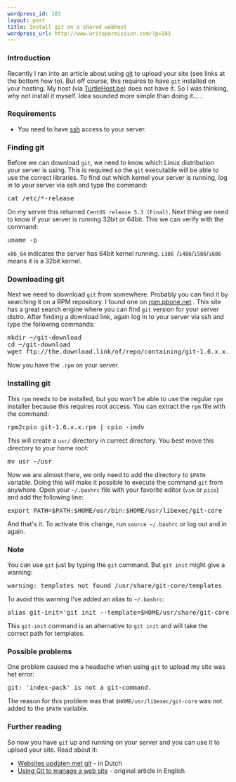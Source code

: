 ```yaml
--- 
wordpress_id: 183
layout: post
title: Install git on a shared webhost
wordpress_url: http://www.writepermission.com/?p=183
---
```

<h3>Introduction</h3>
Recently I ran into an article about using <a href="http://git-scm.com/">git</a> to upload your site (see links at the bottom how to). But off course, this requires to have <code>git</code> installed on your hosting. My host (via <a href="http://www.turtlehost.be/">TurtleHost.be</a>) does not have it. So I was thinking, why not install it myself. Idea sounded more simple than doing it... .

<!--more-->
<h3>Requirements</h3>
<ul>
   <li>You need to have <a href="http://en.wikipedia.org/wiki/Secure_Shell">    ssh</a> access to your server.</li>
</ul>
<h3>Finding git</h3>
Before we can download <code>git</code>, we need to know which Linux distribution your server is using. This is required so the <code>git</code> executable will be able to use the correct libraries.
To find out which kernel your server is running, log in to your server via ssh and type the command:
<pre lang="bash">cat /etc/*-release</pre>
On my server this returned <code>CentOS release 5.3 (Final)</code>.
Next thing we need to know if your server is running 32bit or 64bit. This we can verify with the command:
<pre lang="bash">uname -p</pre>
<code>x86_64</code> indicates the server has 64bit kernel running. <code>i386 </code>/<code>i486</code>/<code>i586</code>/<code>i686</code> means it is a 32bit kernel.

<h3>Downloading git</h3>
Next we need to download <code>git</code> from somewhere. Probably you can find it by searching it on a RPM repository. I found one on <a href="http://rpm.pbone.net/">rpm.pbone.net</a> . This site has a great search engine where you can find <code>git</code> version for your server distro.
After finding a download link, again log in to your server via ssh and type the following commands:
<pre lang="bash">mkdir ~/git-download
cd ~/git-download
wget ftp://the.download.link/of/repo/containing/git-1.6.x.x.rpm</pre>
Now you have the <code>.rpm</code> on your server.

<h3>Installing git</h3>This <code>rpm</code> needs to be installed, but you won't be able to use the regular <code>rpm</code> installer because this requires root access.
You can extract the <code>rpm</code> file with the command:
<pre lang="bash">rpm2cpio git-1.6.x.x.rpm | cpio -imdv </pre>
This will create a <code>usr/</code> directory in currect directory. You best move this directory to your home root:<pre lang="bash">mv usr ~/usr</pre>
Now we are almost there, we only need to add the directory to <code>$PATH </code> variable. Doing this will make it possible to execute the command <code>git</code> from anywhere.
Open your <code>~/.bashrc</code> file with your favorite editor (<code>vim</code> or <code>pico</code>) and add the following line:
<pre lang="bash">export PATH=$PATH:$HOME/usr/bin:$HOME/usr/libexec/git-core</pre>
And that's it. To activate this change, run <code>source ~/.bashrc</code> or log out and in again.

<h3>Note</h3>
You can use <code>git</code> just by typing the <code>git</code> command. But <code>git init</code> might give a warning:
<pre lang="text">warning: templates not found /usr/share/git-core/templates</pre>
To avoid this warning I've added an alias to <code>~/.bashrc</code>:
<pre lang="bash">alias git-init='git init --template=$HOME/usr/share/git-core/templates'</pre>
This <code>git-init</code> command is an alternative to <code>git init</code> and will take the correct path for templates.

<h3>Possible problems</h3>
One problem caused me a headache when using <code>git</code> to upload my site was het error:
<pre lang="text">git: 'index-pack' is not a git-command.</pre>
The reason for this problem was that <code>$HOME/usr/libexec/git-core</code> was not added to the <code>$PATH</code> variable.

<h3>Further reading</h3>
So now you have <code>git</code> up and running on your server and you can use it to upload your site. Read about it:
<ul>
   <li><a href="http://www.wolfslittlestore.be/2009/06/websites-updaten-met-git/">Websites updaten met git</a> - in Dutch</li>
   <li><a href="http://toroid.org/ams/git-website-howto">Using Git to manage a web site</a> - original article in English</li>
</ul>
